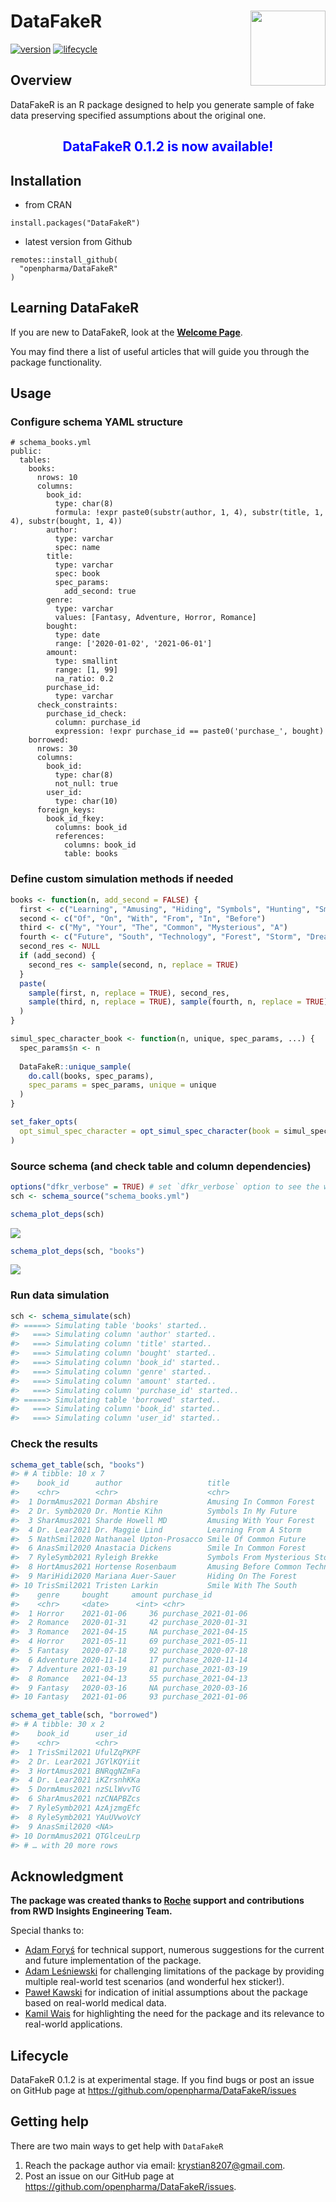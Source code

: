
# DataFakeR <img src="README_files/figure-gfm/logo.png" align="right" width="120" />

[![version](https://img.shields.io/static/v1.svg?label=github.com&message=v.0.1.2&color=ff69b4)](https://openpharma.github.io/DataFakeR/)
[![lifecycle](https://img.shields.io/badge/lifecycle-experimental-success.svg)](https://lifecycle.r-lib.org/articles/stages.html#experimental)

## Overview

DataFakeR is an R package designed to help you generate sample of fake
data preserving specified assumptions about the original one.

<center>

## <span style="color:blue"> DataFakeR 0.1.2 is now available\!</span>

</center>

## Installation

  - from CRAN

<!-- end list -->

    install.packages("DataFakeR")

  - latest version from Github

<!-- end list -->

    remotes::install_github(
      "openpharma/DataFakeR"
    )

## Learning DataFakeR

If you are new to DataFakeR, look at the **[Welcome
Page](https://openpharma.github.io/DataFakeR/articles/main.html)**.

You may find there a list of useful articles that will guide you through
the package functionality.

## Usage

### Configure schema YAML structure

    # schema_books.yml
    public:
      tables:
        books:
          nrows: 10
          columns:
            book_id:
              type: char(8)
              formula: !expr paste0(substr(author, 1, 4), substr(title, 1, 4), substr(bought, 1, 4))
            author:
              type: varchar
              spec: name
            title:
              type: varchar
              spec: book
              spec_params:
                add_second: true
            genre:
              type: varchar
              values: [Fantasy, Adventure, Horror, Romance]
            bought:
              type: date
              range: ['2020-01-02', '2021-06-01']
            amount:
              type: smallint
              range: [1, 99]
              na_ratio: 0.2
            purchase_id:
              type: varchar
          check_constraints:
            purchase_id_check:
              column: purchase_id
              expression: !expr purchase_id == paste0('purchase_', bought)
        borrowed:
          nrows: 30
          columns:
            book_id:
              type: char(8)
              not_null: true
            user_id:
              type: char(10)
          foreign_keys:
            book_id_fkey:
              columns: book_id
              references:
                columns: book_id
                table: books

### Define custom simulation methods if needed

``` r
books <- function(n, add_second = FALSE) {
  first <- c("Learning", "Amusing", "Hiding", "Symbols", "Hunting", "Smile")
  second <- c("Of", "On", "With", "From", "In", "Before")
  third <- c("My", "Your", "The", "Common", "Mysterious", "A")
  fourth <- c("Future", "South", "Technology", "Forest", "Storm", "Dreams")
  second_res <- NULL
  if (add_second) {
    second_res <- sample(second, n, replace = TRUE)
  }
  paste(
    sample(first, n, replace = TRUE), second_res, 
    sample(third, n, replace = TRUE), sample(fourth, n, replace = TRUE)
  )
}

simul_spec_character_book <- function(n, unique, spec_params, ...) {
  spec_params$n <- n
  
  DataFakeR::unique_sample(
    do.call(books, spec_params), 
    spec_params = spec_params, unique = unique
  )
}

set_faker_opts(
  opt_simul_spec_character = opt_simul_spec_character(book = simul_spec_character_book)
)
```

### Source schema (and check table and column dependencies)

``` r
options("dfkr_verbose" = TRUE) # set `dfkr_verbose` option to see the workflow progress
sch <- schema_source("schema_books.yml")
```

``` r
schema_plot_deps(sch)
```

<img src="README_files/figure-gfm/tbls_dep-1.png" style="display: block; margin: auto;" />

``` r
schema_plot_deps(sch, "books")
```

<img src="README_files/figure-gfm/books_dep-1.png" style="display: block; margin: auto;" />

### Run data simulation

``` r
sch <- schema_simulate(sch)
#> =====> Simulating table 'books' started..
#>   ===> Simulating column 'author' started..
#>   ===> Simulating column 'title' started..
#>   ===> Simulating column 'bought' started..
#>   ===> Simulating column 'book_id' started..
#>   ===> Simulating column 'genre' started..
#>   ===> Simulating column 'amount' started..
#>   ===> Simulating column 'purchase_id' started..
#> =====> Simulating table 'borrowed' started..
#>   ===> Simulating column 'book_id' started..
#>   ===> Simulating column 'user_id' started..
```

### Check the results

``` r
schema_get_table(sch, "books")
#> # A tibble: 10 x 7
#>    book_id      author                   title                           
#>    <chr>        <chr>                    <chr>                           
#>  1 DormAmus2021 Dorman Abshire           Amusing In Common Forest        
#>  2 Dr. Symb2020 Dr. Montie Kihn          Symbols In My Future            
#>  3 SharAmus2021 Sharde Howell MD         Amusing With Your Forest        
#>  4 Dr. Lear2021 Dr. Maggie Lind          Learning From A Storm           
#>  5 NathSmil2020 Nathanael Upton-Prosacco Smile Of Common Future          
#>  6 AnasSmil2020 Anastacia Dickens        Smile In Common Forest          
#>  7 RyleSymb2021 Ryleigh Brekke           Symbols From Mysterious Storm   
#>  8 HortAmus2021 Hortense Rosenbaum       Amusing Before Common Technology
#>  9 MariHidi2020 Mariana Auer-Sauer       Hiding On The Forest            
#> 10 TrisSmil2021 Tristen Larkin           Smile With The South            
#>    genre     bought     amount purchase_id        
#>    <chr>     <date>      <int> <chr>              
#>  1 Horror    2021-01-06     36 purchase_2021-01-06
#>  2 Romance   2020-01-31     42 purchase_2020-01-31
#>  3 Romance   2021-04-15     NA purchase_2021-04-15
#>  4 Horror    2021-05-11     69 purchase_2021-05-11
#>  5 Fantasy   2020-07-18     92 purchase_2020-07-18
#>  6 Adventure 2020-11-14     17 purchase_2020-11-14
#>  7 Adventure 2021-03-19     81 purchase_2021-03-19
#>  8 Romance   2021-04-13     55 purchase_2021-04-13
#>  9 Fantasy   2020-03-16     NA purchase_2020-03-16
#> 10 Fantasy   2021-01-06     93 purchase_2021-01-06
```

``` r
schema_get_table(sch, "borrowed")
#> # A tibble: 30 x 2
#>    book_id      user_id   
#>    <chr>        <chr>     
#>  1 TrisSmil2021 UfulZqPKPF
#>  2 Dr. Lear2021 JGYlKQYiit
#>  3 HortAmus2021 BNRqgNZmFa
#>  4 Dr. Lear2021 iKZrsnhKKa
#>  5 DormAmus2021 nzSLlWvvTG
#>  6 SharAmus2021 nzCNAPBZcs
#>  7 RyleSymb2021 AzAjzmgEfc
#>  8 RyleSymb2021 YAuUVwoVcY
#>  9 AnasSmil2020 <NA>      
#> 10 DormAmus2021 QTGlceuLrp
#> # … with 20 more rows
```

## Acknowledgment

**The package was created thanks to [Roche](https://www.roche.com/)
support and contributions from RWD Insights Engineering Team.**

Special thanks to:

  - [Adam Foryś](mailto:adam.forys@gmail.com) for technical support,
    numerous suggestions for the current and future implementation of
    the package.
  - [Adam Leśniewski](mailto:alesniewski123@gmail.com) for challenging
    limitations of the package by providing multiple real-world test
    scenarios (and wonderful hex sticker\!).
  - [Paweł Kawski](mailto:pawel.kawski@gmail.com) for indication of
    initial assumptions about the package based on real-world medical
    data.
  - [Kamil Wais](mailto:kamil.wais@gmail.com) for highlighting the need
    for the package and its relevance to real-world applications.

## Lifecycle

DataFakeR 0.1.2 is at experimental stage. If you find bugs or post an
issue on GitHub page at <https://github.com/openpharma/DataFakeR/issues>

## Getting help

There are two main ways to get help with `DataFakeR`

1.  Reach the package author via email: <krystian8207@gmail.com>.
2.  Post an issue on our GitHub page at
    <https://github.com/openpharma/DataFakeR/issues>.
